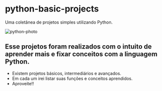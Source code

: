 # python-basic-projects
Uma coletânea de projetos simples utilizando Python.

![python-photo](https://github.com/user-attachments/assets/80427cc7-2951-4b62-90d5-7407813786f8)

## Esse projetos foram realizados com o intuito de aprender mais e fixar conceitos com a linguagem Python.

- Existem projetos básicos, intermediários e avançados.
- Em cada um irei listar suas funções e conceitos aprendidos.
- Aproveite!!
